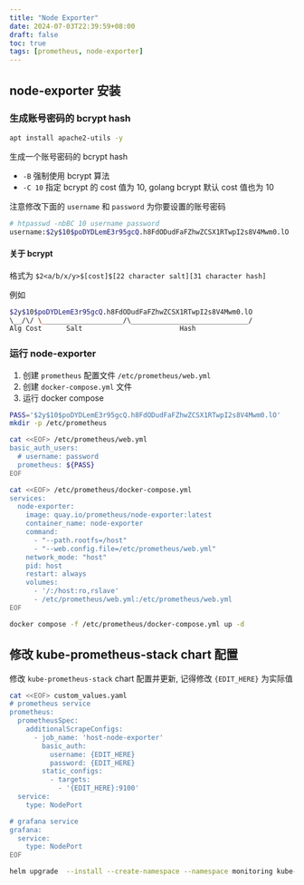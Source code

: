 ```yaml
---
title: "Node Exporter"
date: 2024-07-03T22:39:59+08:00
draft: false
toc: true
tags: [prometheus, node-exporter]
---
```


## node-exporter 安装

### 生成账号密码的 bcrypt hash

```bash
apt install apache2-utils -y
```

生成一个账号密码的 bcrypt hash

- `-B` 强制使用 bcrypt 算法
- `-C 10` 指定 bcrypt 的 cost 值为 10, golang bcrypt 默认 cost 值也为 10

注意修改下面的 `username` 和 `password` 为你要设置的账号密码

```bash
# htpasswd -nbBC 10 username password
username:$2y$10$poDYDLemE3r95gcQ.h8FdODudFaFZhwZCSX1RTwpI2s8V4Mwm0.lO
```

#### 关于 bcrypt

格式为 `$2<a/b/x/y>$[cost]$[22 character salt][31 character hash]`

例如

```bash
$2y$10$poDYDLemE3r95gcQ.h8FdODudFaFZhwZCSX1RTwpI2s8V4Mwm0.lO
\__/\/ \____________________/\_____________________________/
Alg Cost      Salt                        Hash
```

### 运行 node-exporter

1. 创建 `prometheus` 配置文件 `/etc/prometheus/web.yml`
2. 创建 `docker-compose.yml` 文件
3. 运行 docker compose

```bash
PASS='$2y$10$poDYDLemE3r95gcQ.h8FdODudFaFZhwZCSX1RTwpI2s8V4Mwm0.lO'
mkdir -p /etc/prometheus

cat <<EOF> /etc/prometheus/web.yml
basic_auth_users:
  # username: password
  prometheus: ${PASS}
EOF

cat <<EOF> /etc/prometheus/docker-compose.yml
services:
  node-exporter:
    image: quay.io/prometheus/node-exporter:latest
    container_name: node-exporter
    command: 
      - "--path.rootfs=/host"
      - "--web.config.file=/etc/prometheus/web.yml"
    network_mode: "host"
    pid: host
    restart: always
    volumes:
      - '/:/host:ro,rslave'
      - /etc/prometheus/web.yml:/etc/prometheus/web.yml
EOF

docker compose -f /etc/prometheus/docker-compose.yml up -d
```

## 修改 kube-prometheus-stack chart 配置

修改 `kube-prometheus-stack` chart 配置并更新, 记得修改 `{EDIT_HERE}` 为实际值

```bash
cat <<EOF> custom_values.yaml
# prometheus service
prometheus:
  prometheusSpec:
    additionalScrapeConfigs:
      - job_name: 'host-node-exporter'
        basic_auth:
          username: {EDIT_HERE}
          password: {EDIT_HERE}
        static_configs:
          - targets:
            - '{EDIT_HERE}:9100'
  service:
    type: NodePort

# grafana service
grafana:
  service:
    type: NodePort
EOF

helm upgrade  --install --create-namespace --namespace monitoring kube-prometheus-stack -f custom_values.yaml prometheus-community/kube-prometheus-stack
```